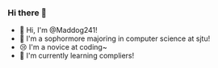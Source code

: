 ### Hi there 👋

- 🐶 Hi, I'm @Maddog241!
- 📙 I'm a sophormore majoring in computer science at sjtu! 
- 😢 I'm a novice at coding~
- 🚀 I'm currently learning compliers!

